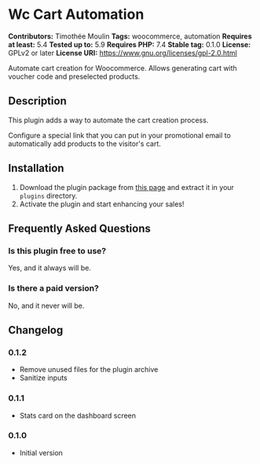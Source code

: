 # Wc Cart Automation #

**Contributors:** Timothée Moulin
**Tags:** woocommerce, automation
**Requires at least:** 5.4
**Tested up to:** 5.9
**Requires PHP:** 7.4
**Stable tag:** 0.1.0
**License:** GPLv2 or later
**License URI:** https://www.gnu.org/licenses/gpl-2.0.html

Automate cart creation for Woocommerce. Allows generating cart with voucher code and preselected products.

## Description ##

This plugin adds a way to automate the cart creation process.

Configure a special link that you can put in your promotional email to automatically add products to the visitor's cart.

## Installation ##

1. Download the plugin package from [this page](https://w.org/plugins/wc-cart-automation) and extract it in your `plugins` directory.
1. Activate the plugin and start enhancing your sales!

## Frequently Asked Questions ##

### Is this plugin free to use? ###

Yes, and it always will be.

### Is there a paid version? ###

No, and it never will be.

## Changelog ##

### 0.1.2 ###

* Remove unused files for the plugin archive
* Sanitize inputs

### 0.1.1 ###

* Stats card on the dashboard screen

### 0.1.0 ###

* Initial version
